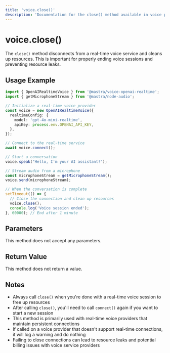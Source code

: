 ```yaml
---
title: 'voice.close()'
description: 'Documentation for the close() method available in voice providers, which disconnects from real-time voice services.'
---
```


# voice.close()

The `close()` method disconnects from a real-time voice service and cleans up resources. This is important for properly ending voice sessions and preventing resource leaks.

## Usage Example

```typescript
import { OpenAIRealtimeVoice } from '@mastra/voice-openai-realtime';
import { getMicrophoneStream } from '@mastra/node-audio';

// Initialize a real-time voice provider
const voice = new OpenAIRealtimeVoice({
  realtimeConfig: {
    model: 'gpt-4o-mini-realtime',
    apiKey: process.env.OPENAI_API_KEY,
  },
});

// Connect to the real-time service
await voice.connect();

// Start a conversation
voice.speak("Hello, I'm your AI assistant!");

// Stream audio from a microphone
const microphoneStream = getMicrophoneStream();
voice.send(microphoneStream);

// When the conversation is complete
setTimeout(() => {
  // Close the connection and clean up resources
  voice.close();
  console.log('Voice session ended');
}, 60000); // End after 1 minute
```

## Parameters

This method does not accept any parameters.

## Return Value

This method does not return a value.

## Notes

- Always call `close()` when you're done with a real-time voice session to free up resources
- After calling `close()`, you'll need to call `connect()` again if you want to start a new session
- This method is primarily used with real-time voice providers that maintain persistent connections
- If called on a voice provider that doesn't support real-time connections, it will log a warning and do nothing
- Failing to close connections can lead to resource leaks and potential billing issues with voice service providers
